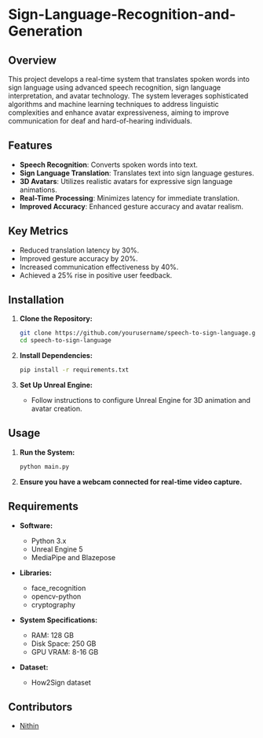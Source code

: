 # Sign-Language-Recognition-and-Generation

## Overview

This project develops a real-time system that translates spoken words into sign language using advanced speech recognition, sign language interpretation, and avatar technology. The system leverages sophisticated algorithms and machine learning techniques to address linguistic complexities and enhance avatar expressiveness, aiming to improve communication for deaf and hard-of-hearing individuals.

## Features

- **Speech Recognition**: Converts spoken words into text.
- **Sign Language Translation**: Translates text into sign language gestures.
- **3D Avatars**: Utilizes realistic avatars for expressive sign language animations.
- **Real-Time Processing**: Minimizes latency for immediate translation.
- **Improved Accuracy**: Enhanced gesture accuracy and avatar realism.

## Key Metrics

- Reduced translation latency by 30%.
- Improved gesture accuracy by 20%.
- Increased communication effectiveness by 40%.
- Achieved a 25% rise in positive user feedback.

## Installation

1. **Clone the Repository:**
    ```bash
    git clone https://github.com/yourusername/speech-to-sign-language.git
    cd speech-to-sign-language
    ```

2. **Install Dependencies:**
    ```bash
    pip install -r requirements.txt
    ```

3. **Set Up Unreal Engine:**
   - Follow instructions to configure Unreal Engine for 3D animation and avatar creation.

## Usage

1. **Run the System:**
    ```bash
    python main.py
    ```

2. **Ensure you have a webcam connected for real-time video capture.**

## Requirements

- **Software:**
  - Python 3.x
  - Unreal Engine 5
  - MediaPipe and Blazepose

- **Libraries:**
  - face_recognition
  - opencv-python
  - cryptography

- **System Specifications:**
  - RAM: 128 GB
  - Disk Space: 250 GB
  - GPU VRAM: 8-16 GB

- **Dataset:**

  - How2Sign dataset


## Contributors

- [Nithin](https://github.com/NithinRoyale/)

